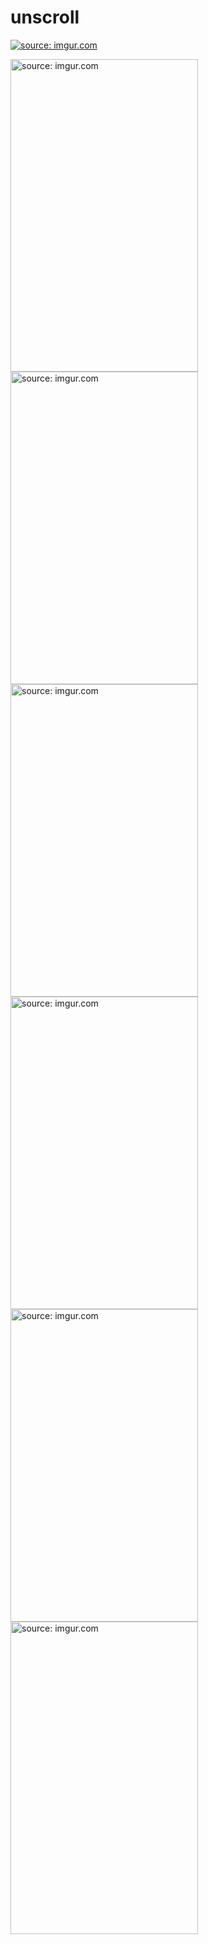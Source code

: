 # unscroll
<a href="https://imgur.com/5MjWnX1"><img src="https://i.imgur.com/5MjWnX1.png" title="source: imgur.com" /></a>


<a href="https://imgur.com/5zTyC2Y"><img height="500" src="https://i.imgur.com/5zTyC2Y.png" title="source: imgur.com" width="300"/></a>
<a href="https://imgur.com/N1bhXaC"><img height="500" src="https://i.imgur.com/N1bhXaC.png" title="source: imgur.com" width="300" /></a>
<a href="https://imgur.com/eW6kRWL"><img height="500" src="https://i.imgur.com/eW6kRWL.png" title="source: imgur.com" width="300"/></a>
<a href="https://imgur.com/HUZVPLc"><img height="500" src="https://i.imgur.com/HUZVPLc.png" title="source: imgur.com" width="300" /></a>
<a href="https://imgur.com/riS1Ckn"><img height="500" src="https://i.imgur.com/riS1Ckn.png" title="source: imgur.com" width="300" /></a>
<a href="https://imgur.com/DUGagSH"><img height="500" src="https://i.imgur.com/DUGagSH.png" title="source: imgur.com" width="300" /></a>

